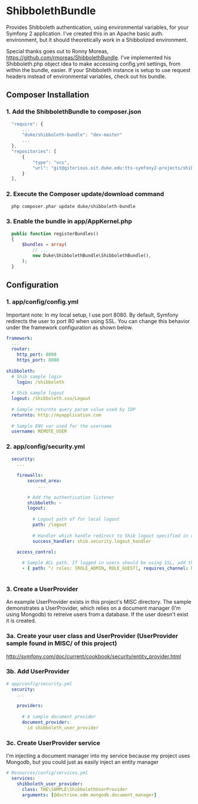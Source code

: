 ShibbolethBundle
================

Provides Shibboleth authentication, using environmental variables, for your Symfony 2 application. I've created this in an
Apache basic auth. environment, but it should theoretically work in a Shibbolized environment.

Special thanks goes out to Ronny Moreas, https://github.com/rmoreas/ShibbolethBundle. I've implemented his Shibboleth.php
object idea to make accessing config.yml settings, from within the bundle, easier. If your Shibboleth instance is setup
to use request headers instead of environmental variables, check out his bundle.


Composer Installation
--------------------------

### 1. Add the ShibbolethBundle to composer.json

```js
  "require": {
      ...
      "duke/shibboleth-bundle": "dev-master"
      ...
  },
  "repositories": [
      {
          "type": "vcs",
          "url": "git@gitorious.oit.duke.edu:tts-symfony2-projects/shibboleth-bundle.git"
      }
  ],  
```

### 2. Execute the Composer update/download command

```bash
  php composer.phar update duke/shibboleth-bundle
```

### 3. Enable the bundle in app/AppKernel.php

```php
  public function registerBundles()
  {
      $bundles = array(
          // ...
          new Duke\ShibbolethBundle\ShibbolethBundle(),
      );
  }
```

Configuration
-------------

### 1. app/config/config.yml

Important note: In my local setup, I use port 8080. By default, Symfony redirects the user to port 80 when using
SSL. You can change this behavior under the framework configuration as shown below.

```yml
framework:
  ...
  router:
    http_port: 8080
    https_port: 8080
  
shibboleth:
  # Shib sample login
	login: /shibboleth
    
  # Shib sample logout
  logout: /Shibboleth.sso/Logout
    
  # Sample returnto query param value used by IDP
  returnto: http://myapplication.com
    
  # Sample ENV var used for the username
  username: REMOTE_USER 
```

### 2. app/config/security.yml

```yml
  security:
    ...
	  
    firewalls:
	    secured_area:
		    ...    
        
        # Add the authentication listener
        shibboleth: ~
        logout:
          
          # Logout path of for local logout
          path: /logout
          
          # Handler which handle redirect to Shib logout specified in config.yml
          success_handler: shib.security.logout_handler

    access_control:
  
      # Sample ACL path. If logged in users should be using SSL, add the requires_channel attribute to force SSL
      - { path: ^/ roles: [ROLE_ADMIN, ROLE_GUEST], requires_channel: https }
      
```

### 3. Create a UserProvider

An example UserProvider exists in this project's MISC directory. The sample demonstrates a UserProvider, which
relies on a document manager (I'm using Mongodb) to retreive users from a database. If the user doesn't exist it is created.

### 3a. Create your user class and UserProvider (UserProvider sample found in MISC/ of this project)

http://symfony.com/doc/current/cookbook/security/entity_provider.html

### 3b. Add UserProvider

```yml
# app/config/security.yml
  security:
    ...
    
    providers:
    
      # A sample document provider
      document_provider:
        id shibboleth_user_provider
```

### 3c. Create UserProvider service

I'm injecting a document manager into my service because my project uses Mongodb, but you could just as easily inject an entity manager


```yml
# Resources/config/services.yml
  services:
    shibboleth_user_provider:
      class: THE\SAMPLE\ShibbolethUserProvider
      arguments: [@doctrine.odm.mongodb.document_manager]
```
